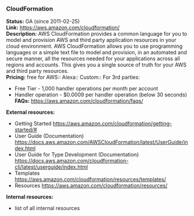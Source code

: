 ### CloudFormation

**Status:** GA (since 2011-02-25)   
**Link:** https://aws.amazon.com/cloudformation/  
**Description:** AWS CloudFormation provides a common language for you to model and provision AWS and third party application resources in your cloud environment. AWS CloudFormation allows you to use programming languages or a simple text file to model and provision, in an automated and secure manner, all the resources needed for your applications across all regions and accounts. This gives you a single source of truth for your AWS and third party resources.  
**Pricing:** free for AWS:: Alexa:: Custom:: For 3rd parties:  
* Free Tier - 1,000 handler operations per month per account
* Handler operation - $0.0009 per handler operation (below 30 seconds)  
**FAQs:** https://aws.amazon.com/cloudformation/faqs/  
  
**External resources:** 
* Getting Started https://aws.amazon.com/cloudformation/getting-started/#
* User Guide (Documentation) https://docs.aws.amazon.com/AWSCloudFormation/latest/UserGuide/index.html
* User Guide for Type Development (Documentation) https://docs.aws.amazon.com/cloudformation-cli/latest/userguide/index.html
* Templates https://aws.amazon.com/cloudformation/resources/templates/
* Resources https://aws.amazon.com/cloudformation/resources/
  
**Internal resources:**
* list of all internal resources